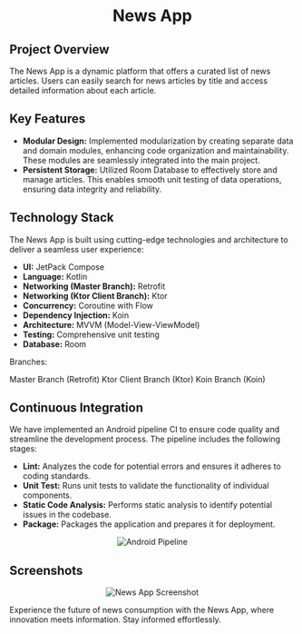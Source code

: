 <h1 align="center">News App</h1>
<h2>Project Overview</h2>
<p>The News App is a dynamic platform that offers a curated list of news articles. Users can easily search for news articles by title and access detailed information about each article.</p>
<h2>Key Features</h2>
<ul>
  <li><strong>Modular Design:</strong> Implemented modularization by creating separate data and domain modules, enhancing code organization and maintainability. These modules are seamlessly integrated into the main project.</li>
  <li><strong>Persistent Storage:</strong> Utilized Room Database to effectively store and manage articles. This enables smooth unit testing of data operations, ensuring data integrity and reliability.</li>
</ul>
<h2>Technology Stack</h2>
<p>The News App is built using cutting-edge technologies and architecture to deliver a seamless user experience:</p>
<ul>
  <li><strong>UI:</strong> JetPack Compose </li>
  <li><strong>Language:</strong> Kotlin</li>
  <li><strong>Networking (Master Branch):</strong> Retrofit</li>
  <li><strong>Networking (Ktor Client Branch):</strong> Ktor</li>
  <li><strong>Concurrency:</strong> Coroutine with Flow</li>
  <li><strong>Dependency Injection:</strong> Koin</li>
  <li><strong>Architecture:</strong> MVVM (Model-View-ViewModel)</li>
  <li><strong>Testing:</strong> Comprehensive unit testing</li>
  <li><strong>Database:</strong> Room</li>
</ul>
Branches:

Master Branch (Retrofit)
Ktor Client Branch (Ktor)
Koin Branch (Koin)
<h2>Continuous Integration</h2>
<p>We have implemented an Android pipeline CI to ensure code quality and streamline the development process. The pipeline includes the following stages:</p>
<ul>
  <li><strong>Lint:</strong> Analyzes the code for potential errors and ensures it adheres to coding standards.</li>
  <li><strong>Unit Test:</strong> Runs unit tests to validate the functionality of individual components.</li>
  <li><strong>Static Code Analysis:</strong> Performs static analysis to identify potential issues in the codebase.</li>
  <li><strong>Package:</strong> Packages the application and prepares it for deployment.</li>
</ul>
<div align="center">
  <img src="https://github.com/AhmedOmara14/NewsApp/assets/60369343/d5505e81-4029-48fd-86ee-d1089c54c84c" alt="Android Pipeline">
</div>
<h2>Screenshots</h2>
<div align="center">
  <img src="https://media.giphy.com/media/v1.Y2lkPTc5MGI3NjExejBmcjlmeXpza3UyNzRkcWQxNjcxdGFycmpqNHB2YWx1MHMzdG5zZCZlcD12MV9pbnRlcm5hbF9naWZfYnlfaWQmY3Q9Zw/VYj54iS1FKNiHfiNV1/giphy.gif" alt="News App Screenshot">
</div>
<p>Experience the future of news consumption with the News App, where innovation meets information. Stay informed effortlessly.</p>
